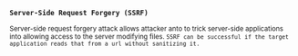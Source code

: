 **`Server-Side Request Forgery (SSRF)`**

<sub>Server-side request forgery attack allows attacker anto to trick server-side applications into allowing access to the server modifying files. `SSRF can be successful if the target application reads that from a url without sanitizing it.`</sub>
